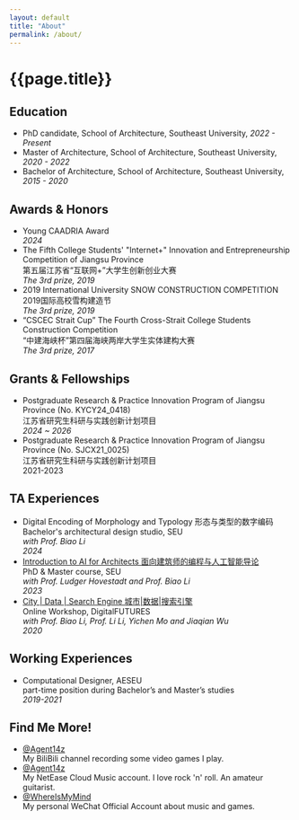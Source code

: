 ```yaml
---
layout: default
title: "About"
permalink: /about/
---
```

<h1 class="subpage-title">{{page.title}}</h1>
<div class="post-line"></div>

## Education
* PhD candidate, School of Architecture, Southeast University, _2022 - Present_
* Master of Architecture, School of Architecture, Southeast University, _2020 - 2022_
* Bachelor of Architecture, School of Architecture, Southeast University, _2015 - 2020_

## Awards & Honors
* Young CAADRIA Award  
  _2024_
* The Fifth College Students' "Internet+" Innovation and Entrepreneurship Competition of Jiangsu Province   
  第五届江苏省“互联网+”大学生创新创业大赛  
  _The 3rd prize, 2019_
* 2019 International University SNOW CONSTRUCTION COMPETITION   
  2019国际高校雪构建造节  
  _The 3rd prize, 2019_
* “CSCEC Strait Cup” The Fourth Cross-Strait College Students Construction Competition    
  “中建海峡杯”第四届海峡两岸大学生实体建构大赛  
  _The 3rd prize, 2017_

## Grants & Fellowships
* Postgraduate Research & Practice Innovation Program of Jiangsu Province (No. KYCY24_0418)  
  江苏省研究生科研与实践创新计划项目  
  _2024 ~ 2026_
* Postgraduate Research & Practice Innovation Program of Jiangsu Province (No. SJCX21_0025)  
  江苏省研究生科研与实践创新计划项目  
  2021-2023

## TA Experiences
* Digital Encoding of Morphology and Typology 形态与类型的数字编码      
  Bachelor's architectural design studio, SEU  
  _with Prof. Biao Li_  
  _2024_
* [Introduction to AI for Architects 面向建筑师的编程与人工智能导论](https://www.bilibili.com/video/BV1Mg411m71Q/?spm_id_from=333.337.search-card.all.click&vd_source=329533eae684ffc30b8f1a25d299df38)  
  PhD & Master course, SEU  
  _with Prof. Ludger Hovestadt and Prof. Biao Li_  
  _2023_
* [City | Data | Search Engine 城市|数据|搜索引擎](https://mp.weixin.qq.com/s/Gh9M19OJPlSPISHimKIcXw)  
  Online Workshop, DigitalFUTURES  
  _with Prof. Biao Li, Prof. Li Li, Yichen Mo and Jiaqian Wu_  
  _2020_

## Working Experiences
* Computational Designer, AESEU  
  part-time position during Bachelor’s and Master’s studies  
  _2019-2021_

## Find Me More!
* <a href="https://space.bilibili.com/326919637" target="_blank">@Agent14z</a>  
  My BiliBili channel recording some video games I play.
* <a href="https://music.163.com/#/user/home?id=108571671" target="_blank">@Agent14z</a>  
  My NetEase Cloud Music account. I love rock 'n' roll. An amateur guitarist.
* <a href="/assets/qrcode_whereismymind.jpg" target="_blank">@WhereIsMyMind</a>  
  My personal WeChat Official Account about music and games.
